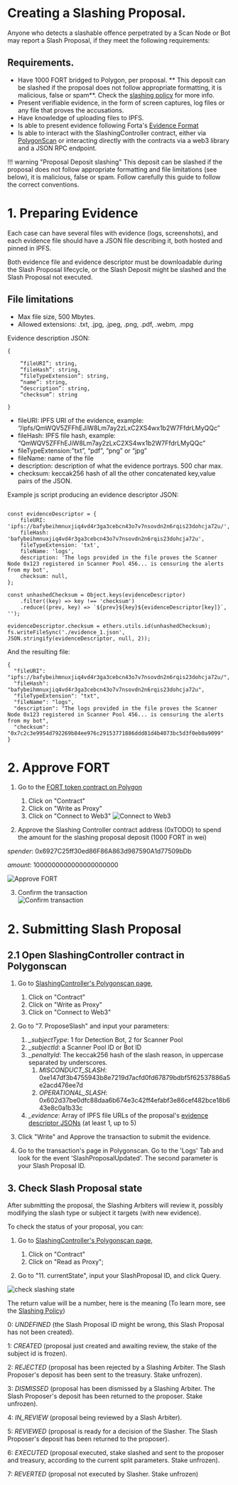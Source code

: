 # Creating a Slashing Proposal.

Anyone who detects a slashable offence perpetrated by a Scan Node or Bot may report a Slash Proposal, if they meet the following requirements:

## Requirements.

- Have 1000 FORT bridged to Polygon, per proposal. ** This deposit can be slashed if the proposal does not follow appropriate formatting, it is malicious, false or spam**. Check the [slashing policy](slashing-policy.md) for more info.
- Present verifiable evidence, in the form of screen captures, log files or any file that proves the accusations.
- Have knowledge of uploading files to IPFS.
- Is able to present evidence following Forta's [Evidence Format](#evidence-format)
- Is able to interact with the SlashingController contract, either via [PolygonScan](https://polygonscan.com/) or interacting directly with the contracts via a web3 library and a JSON RPC endpoint.


!!! warning "Proposal Deposit slashing"
    This deposit can be slashed if the proposal does not follow appropriate formatting and file limitations (see below), it is malicious, false or spam.
    Follow carefully this guide to follow the correct conventions.



# 1. Preparing Evidence

Each case can have several files with evidence (logs, screenshots), and each evidence file should have a JSON file describing it, both hosted and pinned in IPFS.

Both evidence file and evidence descriptor must be downloadable during the Slash Proposal lifecycle, or the Slash Deposit might be slashed and the Slash Proposal not executed.

## File limitations

- Max file size, 500 Mbytes.
- Allowed extensions: .txt, .jpg, .jpeg, .png, .pdf, .webm, .mpg

Evidence description JSON:

```
{

    “fileURI”: string,
    “fileHash”: string,
    “fileTypeExtension”: string,
    “name”: string,
    “description”: string,
    “checksum”: string

}
```

- fileURI: IPFS URI of the evidence, example: “/ipfs/QmWQV5ZFFhEJiW8Lm7ay2zLxC2XS4wx1b2W7FfdrLMyQQc”
- fileHash: IPFS file hash, example: “QmWQV5ZFFhEJiW8Lm7ay2zLxC2XS4wx1b2W7FfdrLMyQQc”
- fileTypeExtension:”txt”, “pdf”, “png” or “jpg”
- fileName: name of the file
- description: description of what the evidence portrays. 500 char max.
- checksum: keccak256 hash of all the other concatenated key,value pairs of the JSON.

Example js script producing an evidence descriptor JSON:

```

const evidenceDescriptor = {
    fileURI: 'ipfs://bafybeihmnuxjiq4vd4r3ga3cebcn43o7v7nsovdn2n6rqis23dohcja72u/',
    fileHash: 'bafybeihmnuxjiq4vd4r3ga3cebcn43o7v7nsovdn2n6rqis23dohcja72u',
    fileTypeExtension: 'txt',
    fileName: 'logs',
    description: 'The logs provided in the file proves the Scanner Node 0x123 registered in Scanner Pool 456... is censuring the alerts from my bot',
    checksum: null,
};

const unhashedChecksum = Object.keys(evidenceDescriptor)
    .filter((key) => key !== 'checksum')
    .reduce((prev, key) => `${prev}${key}${evidenceDescriptor[key]}`, '');

evidenceDescriptor.checksum = ethers.utils.id(unhashedChecksum);
fs.writeFileSync('./evidence_1.json', JSON.stringify(evidenceDescriptor, null, 2));

```

And the resulting file:

```
{
  "fileURI": "ipfs://bafybeihmnuxjiq4vd4r3ga3cebcn43o7v7nsovdn2n6rqis23dohcja72u/",
  "fileHash": "bafybeihmnuxjiq4vd4r3ga3cebcn43o7v7nsovdn2n6rqis23dohcja72u",
  "fileTypeExtension": "txt",
  "fileName": "logs",
  "description": "The logs provided in the file proves the Scanner Node 0x123 registered in Scanner Pool 456... is censuring the alerts from my bot",
  "checksum": "0x7c2c3e9954d792269b84ee976c29153771886ddd81d4b4073bc5d3f0eb0a9099"
}
```

# 2. Approve FORT
1. Go to the [FORT token contract on Polygon](https://polygonscan.com/address/0x9ff62d1FC52A907B6DCbA8077c2DDCA6E6a9d3e1#writeProxyContract)
    1. Click on "Contract"
    2. Click on "Write as Proxy"
    3. Click on "Connect to Web3"
   ![Connect to Web3](stake-bot1.png)

2. Approve the Slashing Controller contract address (0xTODO) to spend the amount for the slashing proposal deposit (1000 FORT in wei)

*spender*: 0x6927C25ff30ed86F86A863d987590A1d77509bDb

*amount*: 1000000000000000000000

   ![Approve FORT](/slashing-images/approve.png)

3. Confirm the transaction<br>
   ![Confirm transaction](stake-bot3.png)



# 2. Submitting Slash Proposal


## 2.1 Open SlashingController contract in Polygonscan


1. Go to [SlashingController's Polygonscan page](https://polygonscan.com/address/0x6927C25ff30ed86F86A863d987590A1d77509bDb#writeProxyContract),
    1. Click on "Contract"
    2. Click on "Write as Proxy"
    3. Click on "Connect to Web3"

2. Go to "7. ProposeSlash" and input your parameters:
    1. *_subjectType*: 1 for Detection Bot, 2 for Scanner Pool
    2. *_subjectId*: a Scanner Pool ID or Bot ID
    3. *_penaltyId*: The keccak256 hash of the slash reason, in uppercase separated by underscores.
        1. *MISCONDUCT_SLASH*: 0xe147df3b4755943b8e7219d7acfd0fd67879bdbf5f62537886a5e2acd476ee7d
        2. *OPERATIONAL_SLASH*: 0x602d37be0dfc88daa6b674e3c42ff4efabf3e86cef482bce18b643e8c0a1b33c
    4. *_evidence*: Array of IPFS file URLs of the proposal's [evidence descriptor JSONs](#1-preparing-evidence) (at least 1, up to 5)

3. Click "Write" and Approve the transaction to submit the evidence.

4. Go to the transaction's page in Polygonscan. Go to the 'Logs' Tab and look for the event 'SlashProposalUpdated'. The second parameter is your Slash Proposal ID.

## 3. Check Slash Proposal state

After submitting the proposal, the Slashing Arbiters will review it, possibly modifying the slash type or subject it targets (with new evidence).

To check the status of your proposal, you can:

1. Go to [SlashingController's Polygonscan page](https://polygonscan.com/address/0x6927C25ff30ed86F86A863d987590A1d77509bDb#readProxyContract),
    1. Click on "Contract"
    2. Click on "Read as Proxy";

2. Go to "11. currentState", input your SlashProposal ID, and click Query.

![check slashing state](slashing-images/slashing-check-state.png)

The return value will be a number, here is the meaning (To learn more, see the [Slashing Policy](/slashing-policy))

0: _UNDEFINED_ (the Slash Proposal ID might be wrong, this Slash Proposal has not been created).

1: _CREATED_ (proposal just created and awaiting review, the stake of the subject id is frozen).

2: _REJECTED_ (proposal has been rejected by a Slashing Arbiter. The Slash Proposer's deposit has been sent to the treasury. Stake unfrozen).

3: _DISMISSED_ (proposal has been dismissed by a Slashing Arbiter. The Slash Proposer's deposit has been returned to the proposer. Stake unfrozen).

4: _IN_REVIEW_ (proposal being reviewed by a Slash Arbiter).

5: _REVIEWED_ (proposal is ready for a decision of the Slasher. The Slash Proposer's deposit has been returned to the proposer).

6: _EXECUTED_ (proposal executed, stake slashed and sent to the proposer and treasury, according to the current split parameters. Stake unfrozen).

7: _REVERTED_ (proposal not executed by Slasher. Stake unfrozen)
